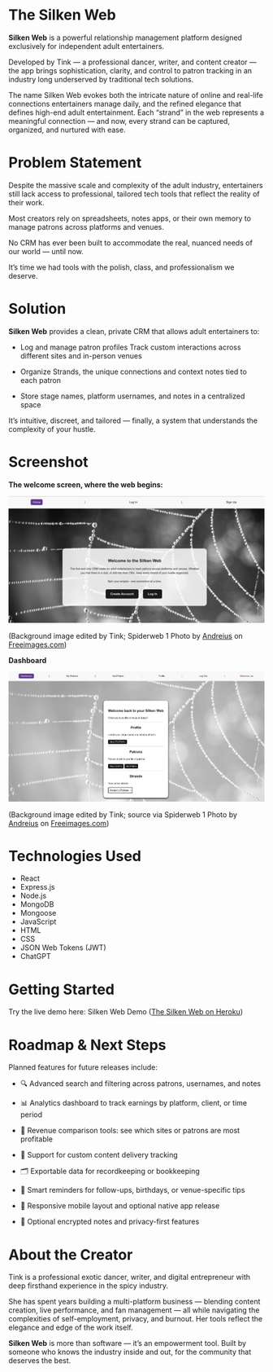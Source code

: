 # The Silken Web

**Silken Web** is a powerful relationship management platform designed exclusively for independent adult entertainers.

Developed by Tink — a professional dancer, writer, and content creator — the app brings sophistication, clarity, and control to patron tracking in an industry long underserved by traditional tech solutions.

The name Silken Web evokes both the intricate nature of online and real-life connections entertainers manage daily, and the refined elegance that defines high-end adult entertainment. Each “strand” in the web represents a meaningful connection — and now, every strand can be captured, organized, and nurtured with ease.

# Problem Statement

Despite the massive scale and complexity of the adult industry, entertainers still lack access to professional, tailored tech tools that reflect the reality of their work. 

Most creators rely on spreadsheets, notes apps, or their own memory to manage patrons across platforms and venues.

No CRM has ever been built to accommodate the real, nuanced needs of our world — until now.

It’s time we had tools with the polish, class, and professionalism we deserve.

# Solution

**Silken Web** provides a clean, private CRM that allows adult entertainers to:

- Log and manage patron profiles
Track custom interactions across different sites and in-person venues

- Organize Strands, the unique connections and context notes tied to each patron

- Store stage names, platform usernames, and notes in a centralized space

It’s intuitive, discreet, and tailored — finally, a system that understands the complexity of your hustle.

# Screenshot

**The welcome screen, where the web begins:**

![Welcome Page](/frontend/public/images/WelcomePage.png)

(Background image edited by Tink; Spiderweb 1 Photo by <a href="/photographer/andreius-42792">Andreius</a> on <a href="/">Freeimages.com</a>)

**Dashboard**

![Dashboard](/frontend/public/images/Dashboard.png)

(Background image edited by Tink; source via Spiderweb 1 Photo by <a href="/photographer/andreius-42792">Andreius</a> on <a href="/">Freeimages.com</a>)

# Technologies Used

- React
- Express.js
- Node.js
- MongoDB
- Mongoose
- JavaScript
- HTML
- CSS
- JSON Web Tokens (JWT)
- ChatGPT 

# Getting Started

Try the live demo here: Silken Web Demo ([The Silken Web on Heroku](https://silkenweb-9989575de358.herokuapp.com/)) 

# Roadmap & Next Steps

Planned features for future releases include:

- 🔍 Advanced search and filtering across patrons, usernames, and notes

- 📊 Analytics dashboard to track earnings by platform, client, or time period

- 🔗 Revenue comparison tools: see which sites or patrons are most profitable

- 🧩 Support for custom content delivery tracking

- 🗂 Exportable data for recordkeeping or bookkeeping

- 🧠 Smart reminders for follow-ups, birthdays, or venue-specific tips

- 📱 Responsive mobile layout and optional native app release

- 🔐 Optional encrypted notes and privacy-first features

# About the Creator

Tink is a professional exotic dancer, writer, and digital entrepreneur with deep firsthand experience in the spicy industry.

She has spent years building a multi-platform business — blending content creation, live performance, and fan management — all while navigating the complexities of self-employment, privacy, and burnout. Her tools reflect the elegance and edge of the work itself.

**Silken Web** is more than software — it’s an empowerment tool. Built by someone who knows the industry inside and out, for the community that deserves the best.